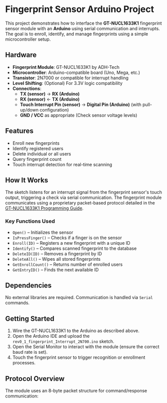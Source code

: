 # Fingerprint Sensor Arduino Project

This project demonstrates how to interface the **GT-NUCL1633K1** fingerprint sensor module with an **Arduino** using serial communication and interrupts. The goal is to enroll, identify, and manage fingerprints using a simple microcontroller setup.

## Hardware

- **Fingerprint Module**: GT-NUCL1633K1 by ADH-Tech
- **Microcontroller**: Arduino-compatible board (Uno, Mega, etc.)
- **Transistor**: 2N7000 or compatible for interrupt handling
- **Level Shifting**: (Optional) For 3.3V logic compatibility
- **Connections**:
  - **TX (sensor)** → **RX (Arduino)**
  - **RX (sensor)** ← **TX (Arduino)**
  - **Touch Interrupt Pin (sensor)** → **Digital Pin (Arduino)** (with pull-up/down configuration)
  - **GND / VCC** as appropriate (Check sensor voltage levels)

## Features

- Enroll new fingerprints
- Identify registered users
- Delete individual or all users
- Query fingerprint count
- Touch interrupt detection for real-time scanning

## How It Works

The sketch listens for an interrupt signal from the fingerprint sensor's touch output, triggering a check via serial communication. The fingerprint module communicates using a proprietary packet-based protocol detailed in the [GT-NUCL1633K1 Programming Guide](./GT-NUCL1633K1_Programming_guide_V1.3.pdf).

### Key Functions Used

- `Open()` – Initializes the sensor
- `IsPressFinger()` – Checks if a finger is on the sensor
- `Enroll(ID)` – Registers a new fingerprint with a unique ID
- `Identify()` – Compares scanned fingerprint to the database
- `DeleteID(ID)` – Removes a fingerprint by ID
- `DeleteAll()` – Wipes all stored fingerprints
- `GetEnrollCount()` – Returns number of enrolled users
- `GetEntryID()` – Finds the next available ID

## Dependencies

No external libraries are required. Communication is handled via `Serial` commands.

## Getting Started

1. Wire the GT-NUCL1633K1 to the Arduino as described above.
2. Open the Arduino IDE and upload the `rev0_1_fingerprint_Interrupt_2N700.ino` sketch.
3. Open the Serial Monitor to interact with the module (ensure the correct baud rate is set).
4. Touch the fingerprint sensor to trigger recognition or enrollment processes.

## Protocol Overview

The module uses an 8-byte packet structure for command/response communication:
